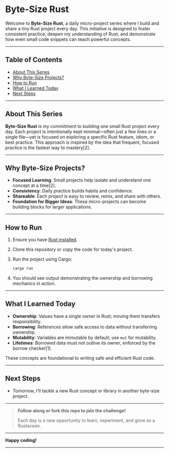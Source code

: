 # Byte-Size Rust

Welcome to **Byte-Size Rust**, a daily micro-project series where I build and share a tiny Rust project every day. This initiative is designed to foster consistent practice, deepen my understanding of Rust, and demonstrate how even small code snippets can teach powerful concepts.

---

## Table of Contents

- [About This Series](#about-this-series)
- [Why Byte-Size Projects?](#why-byte-size-projects)
- [How to Run](#how-to-run)
- [What I Learned Today](#what-i-learned-today)
- [Next Steps](#next-steps)

---

## About This Series

**Byte-Size Rust** is my commitment to building one small Rust project every day. Each project is intentionally kept minimal—often just a few lines or a single file—yet is focused on exploring a specific Rust feature, idiom, or best practice. This approach is inspired by the idea that frequent, focused practice is the fastest way to mastery[2].

---


## Why Byte-Size Projects?

- **Focused Learning**: Small projects help isolate and understand one concept at a time[2].
- **Consistency**: Daily practice builds habits and confidence.
- **Shareable**: Each project is easy to review, remix, and share with others.
- **Foundation for Bigger Ideas**: These micro-projects can become building blocks for larger applications.

---

## How to Run

1. Ensure you have [Rust installed](https://www.rust-lang.org/tools/install).
2. Clone this repository or copy the code for today's project.
3. Run the project using Cargo:

   ```bash
   cargo run
   ```

4. You should see output demonstrating the ownership and borrowing mechanics in action.

---

## What I Learned Today

- **Ownership**: Values have a single owner in Rust; moving them transfers responsibility.
- **Borrowing**: References allow safe access to data without transferring ownership.
- **Mutability**: Variables are immutable by default; use `mut` for mutability.
- **Lifetimes**: Borrowed data must not outlive its owner, enforced by the borrow checker[1].

These concepts are foundational to writing safe and efficient Rust code.

---

## Next Steps

- Tomorrow, I'll tackle a new Rust concept or library in another byte-size project.

---

> **Follow along or fork this repo to join the challenge!**
>
> Each day is a new opportunity to learn, experiment, and grow as a Rustacean.

---

**Happy coding!**

---
